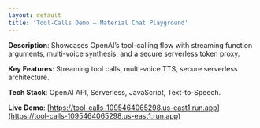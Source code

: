 ```yaml
---
layout: default
title: 'Tool-Calls Demo – Material Chat Playground'
---
```


**Description**: Showcases OpenAI’s tool-calling flow with streaming function arguments, multi-voice synthesis, and a secure serverless token proxy.

**Key Features**: Streaming tool calls, multi-voice TTS, secure serverless architecture.

**Tech Stack**: OpenAI API, Serverless, JavaScript, Text-to-Speech.

**Live Demo**: [https://tool-calls-1095464065298.us-east1.run.app](https://tool-calls-1095464065298.us-east1.run.app)